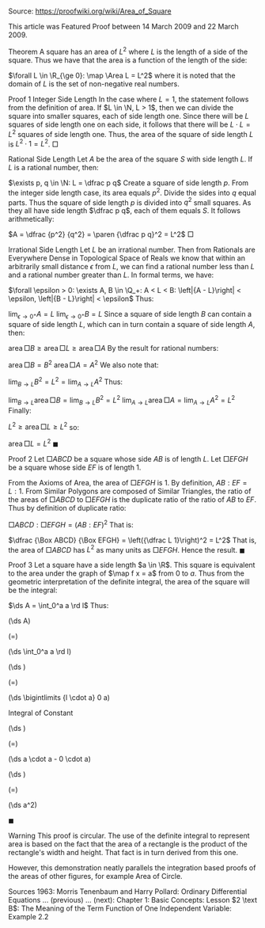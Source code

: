 # 

Source: https://proofwiki.org/wiki/Area_of_Square

  This article was Featured Proof between 14 March 2009 and 22 March 2009.




Theorem
A square has an area of $L^2$ where $L$ is the length of a side of the square.
Thus we have that the area is a function of the length of the side:

$\forall L \in \R_{\ge 0}: \map \Area L = L^2$
where it is noted that the domain of $L$ is the set of non-negative real numbers.


Proof 1
Integer Side Length
In the case where $L = 1$, the statement follows from the definition of area.
If $L \in \N, L > 1$, then we can divide the square into smaller squares, each of side length one.
Since there will be $L$ squares of side length one on each side, it follows that there will be $L \cdot L = L^2$ squares of side length one.
Thus, the area of the square of side length $L$ is $L^2 \cdot 1 = L^2$.
$\Box$


Rational Side Length
Let $A$ be the area of the square $S$ with side length $L$.
If $L$ is a rational number, then:

$\exists p, q \in \N: L = \dfrac p q$
Create a square of side length $p$.
From the integer side length case, its area equals $p^2$.
Divide the sides into $q$ equal parts.
Thus the square of side length $p$ is divided into $q^2$ small squares.
As they all have side length $\dfrac p q$, each of them equals $S$.
It follows arithmetically:

$A = \dfrac {p^2} {q^2} = \paren {\dfrac p q}^2 = L^2$
$\Box$


Irrational Side Length
Let $L$ be an irrational number.
Then from Rationals are Everywhere Dense in Topological Space of Reals we know that within an arbitrarily small distance $\epsilon$ from $L$, we can find a rational number less than $L$ and a rational number greater than $L$.
In formal terms, we have:

$\forall \epsilon > 0: \exists A, B \in \Q_+: A < L < B: \left|{A - L}\right| < \epsilon, \left|{B - L}\right| < \epsilon$
Thus:

$\displaystyle \lim_{\epsilon \to 0^+} A = L$
$\displaystyle \lim_{\epsilon \to 0^+} B = L$
Since a square of side length $B$ can contain a square of side length $L$, which can in turn contain a square of side length $A$, then:

$\operatorname {area} \Box B \ge \operatorname {area} \Box L \ge \operatorname {area}\Box A$
By the result for rational numbers:

$\operatorname {area}\Box B = B^2$
$\operatorname {area}\Box A = A^2$
We also note that:

$\displaystyle \lim_{B \to L} B^2 = L^2 = \lim_{A \to L} A^2$
Thus:

$\displaystyle \lim_{B \to L} \operatorname {area} \Box B = \lim_{B \to L} B^2 = L^2$
$\displaystyle \lim_{A \to L} \operatorname {area} \Box A = \lim_{A \to L} A^2 = L^2$
Finally:

$L^2 \ge \operatorname {area}\Box L \ge L^2$
so:

$\operatorname {area}\Box L = L^2$
$\blacksquare$


Proof 2
Let $\Box ABCD$ be a square whose side $AB$ is of length $L$.
Let $\Box EFGH$ be a square whose side $EF$ is of length $1$.


From the Axioms of Area, the area of $\Box EFGH$ is $1$.
By definition, $AB : EF = L : 1$.
From Similar Polygons are composed of Similar Triangles, the ratio of the areas of $\Box ABCD$ to $\Box EFGH$ is the duplicate ratio of the ratio of $AB$ to $EF$.
Thus by definition of duplicate ratio:

$\Box ABCD : \Box EFGH = \left({AB : EF}\right)^2$
That is:

$\dfrac {\Box ABCD} {\Box EFGH} = \left({\dfrac L 1}\right)^2 = L^2$
That is, the area of $\Box ABCD$ has $L^2$ as many units as $\Box EFGH$.
Hence the result.
$\blacksquare$


Proof 3
Let a square have a side length $a \in \R$.
This square is equivalent to the area under the graph of $\map f x = a$ from $0$ to $a$.
Thus from the geometric interpretation of the definite integral, the area of the square will be the integral:

$\ds A = \int_0^a a \rd l$
Thus:














\(\ds A\)

\(=\)







\(\ds \int_0^a a \rd l\)




















\(\ds \)

\(=\)







\(\ds \bigintlimits {l \cdot a} 0 a\)





Integral of Constant














\(\ds \)

\(=\)







\(\ds a \cdot a - 0 \cdot a\)




















\(\ds \)

\(=\)







\(\ds a^2\)









$\blacksquare$


Warning
This proof is circular.
The use of the definite integral to represent area is based on the fact that the area of a rectangle is the product of the rectangle's width and height.
That fact is in turn derived from this one.

However, this demonstration neatly parallels the integration based proofs of the areas of other figures, for example Area of Circle.


Sources
1963: Morris Tenenbaum and Harry Pollard: Ordinary Differential Equations ... (previous) ... (next): Chapter $1$: Basic Concepts: Lesson $2 \text B$: The Meaning of the Term Function of One Independent Variable: Example $2.2$




